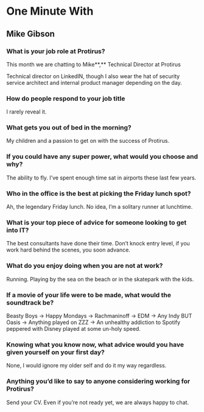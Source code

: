 # One Minute With

## Mike Gibson



### What is your job role at Protirus?

This month we are chatting to Mike**,** Technical Director at Protirus

Technical director on LinkedIN, though I also wear the hat of security service architect and internal product manager depending on the day. 



### How do people respond to your job title

I rarely reveal it.



### What gets you out of bed in the morning?

My children and a passion to get on with the success of Protirus.



### If you could have any super power, what would you choose and why?

The ability to fly. I’ve spent enough time sat in airports these last few years.



### Who in the office is the best at picking the Friday lunch spot?

Ah, the legendary Friday lunch. No idea, I’m a solitary runner at lunchtime.



### What is your top piece of advice for someone looking to get into IT?

The best consultants have done their time. Don’t knock entry level, if you work hard behind the scenes, you soon advance.



### What do you enjoy doing when you are not at work?

Running. Playing by the sea on the beach or in the skatepark with the kids.



### If a movie of your life were to be made, what would the soundtrack be?

Beasty Boys -> Happy Mondays -> Rachmaninoff -> EDM -> Any Indy BUT Oasis -> Anything played on ZZZ -> An unhealthy addiction to Spotify peppered with Disney played at some
un-holy speed.



### Knowing what you know now, what advice would you have given yourself on your first day?

None, I would ignore my older self and do it my way regardless.



### Anything you’d like to say to anyone considering working for Protirus?

Send your CV. Even if you’re not ready yet, we are always happy to chat. 